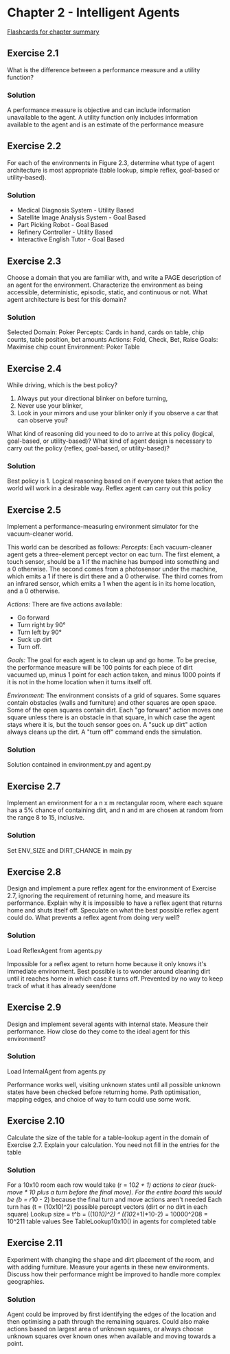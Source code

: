 # Chapter 2 - Intelligent Agents #
[Flashcards for chapter summary](http://www.cram.com/flashcards/chapter-2-7503921)


## Exercise 2.1 ##
What is the difference between a performance measure and a utility function?

### Solution ###
A performance measure is objective and can include information unavailable to the agent. A utility function
only includes information available to the agent and is an estimate of the performance measure


## Exercise 2.2  ##
For each of the environments in Figure 2.3, determine what type of agent architecture is
most appropriate (table lookup, simple reflex, goal-based or utility-based).

### Solution ###
* Medical Diagnosis System - Utility Based
* Satellite Image Analysis System - Goal Based
* Part Picking Robot - Goal Based
* Refinery Controller - Utility Based
* Interactive English Tutor - Goal Based


## Exercise 2.3 ##
Choose a domain that you are familiar with, and write a PAGE description of an agent
for the environment. Characterize the environment as being accessible, deterministic, episodic,
static, and continuous or not. What agent architecture is best for this domain?

### Solution ###
Selected Domain: Poker
Percepts: Cards in hand, cards on table, chip counts, table position, bet amounts
Actions: Fold, Check, Bet, Raise
Goals: Maximise chip count
Environment: Poker Table


## Exercise 2.4 ##
While driving, which is the best policy?

1. Always put your directional blinker on before turning,
2. Never use your blinker,
3. Look in your mirrors and use your blinker only if you observe a car that can observe you?

What kind of reasoning did you need to do to arrive at this policy (logical, goal-based, or utility-based)?
What kind of agent design is necessary to carry out the policy (reflex, goal-based, or utility-based)?

### Solution ###
Best policy is 1. Logical reasoning based on if everyone takes that action the world will work in a desirable way.
Reflex agent can carry out this policy


## Exercise 2.5 ##
Implement a performance-measuring environment simulator for the vacuum-cleaner  world.

This world can be described as follows:
*Percepts:*
Each vacuum-cleaner agent gets a three-element percept vector on eac  turn.
The first element, a touch sensor, should be a 1 if the  machine has bumped into something
and a 0 otherwise.  The second comes from a photosensor under the machine, which emits
a 1 if there is dirt there and a 0 otherwise. The third comes from an infrared sensor, which
emits a 1 when the agent is in its home location, and a 0 otherwise.

*Actions:*
There  are  five  actions  available:
 - Go  forward
 - Turn right  by 90°
 - Turn  left  by 90°
 - Suck up dirt
 - Turn off.

*Goals:*
The goal for each agent is to clean up and go home. To be precise, the performance
measure will be 100 points for each piece of dirt vacuumed up, minus 1 point for each
action taken, and minus 1000 points if it is not in the home location when it turns itself off.

*Environment:*
The environment consists of a grid of squares. Some squares contain
obstacles (walls and furniture) and other squares are open space.  Some of the open squares
contain dirt. Each "go forward" action moves one square unless there is an obstacle in that
square, in which case the agent stays where it is, but the touch sensor goes on. A "suck up
dirt" action always cleans up the dirt. A "turn off" command ends the simulation.

### Solution ###
Solution contained in environment.py and agent.py


## Exercise 2.7 ##
Implement an environment for a n x m rectangular room, where each square has a 5% chance
of containing dirt, and n and m are chosen at random from the range  8 to  15, inclusive.

### Solution ###
Set ENV_SIZE and DIRT_CHANCE in main.py


## Exercise 2.8 ##
Design and implement a pure reflex agent for the environment of Exercise  2.7, ignoring
the requirement of returning home, and measure its performance. Explain why it is impossible
to have a reflex agent that returns home and shuts itself off. Speculate on what the best possible
reflex agent could do. What prevents a reflex agent from doing very well?

### Solution ##
Load ReflexAgent from agents.py

Impossible for a reflex agent to return home because it only knows it's immediate environment.
Best possible is to wonder around cleaning dirt until it reaches home in which case it turns off.
Prevented by no way to keep track of what it has already seen/done


## Exercise 2.9 ##
Design and implement several agents with internal state. Measure their performance. How
close do they come to the ideal agent for this environment?

### Solution ###
Load InternalAgent from agents.py

Performance works well, visiting unknown states until all possible unknown states have been checked before
returning home. Path optimisation, mapping edges, and choice of way to turn could use some work.


## Exercise 2.10 ##
Calculate the size of the table for a table-lookup agent in the domain of Exercise 2.7.
Explain your calculation. You need not fill in the entries for the table

### Solution ###
For a 10x10 room each row would take (r = 10*2 + 1) actions to clear (suck-move * 10 plus a turn before the final move).
For the entire board this would be (b = r*10 - 2) because the final turn and move actions aren't needed
Each turn has (t = (10x10)^2) possible percept vectors (dirt or no dirt in each square)
Lookup size = t^b = ((10*10)^2) ^ ((10*2+1)*10-2) = 10000^208 = 10^211 table values
See TableLookup10x10() in agents for completed table


## Exercise 2.11 ##
Experiment with changing the shape and dirt placement of the room, and with adding
furniture. Measure your agents in these new environments. Discuss how their performance
might be improved to handle more complex geographies.

### Solution ###
Agent could be improved by first identifying the edges of the location and then optimising a path through the
remaining squares. Could also make actions based on largest area of unknown squares, or always choose unknown
squares over known ones when available and moving towards a point.
